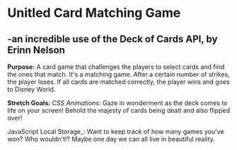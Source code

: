 # Unitled Card Matching Game

## -an incredible use of the Deck of Cards API, by Erinn Nelson

**Purpose:**
A card game that challenges the players to select cards and find the ones that match. It's a matching game. After a certain number of strikes, the player loses. If all cards are matched correctly, the player wins and goes to Disney World.

**Stretch Goals:**
_CSS Animations_: Gaze in wonderment as the deck comes to life on your screen! Behold the majesty of cards being dealt and also flipped over!

JavaScript Local Storage_: Want to keep track of how many games you've won? Who wouldn't!? Maybe one day we can all live in beautiful reality.

